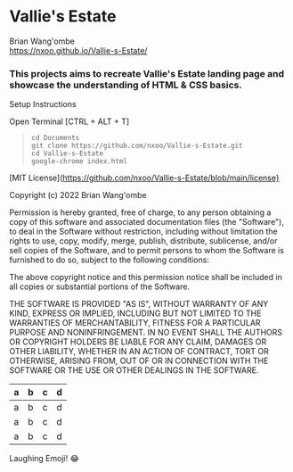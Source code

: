 # Vallie's Estate

Brian Wang'ombe  
https://nxoo.github.io/Vallie-s-Estate/

### This projects aims to recreate Vallie's Estate landing page and showcase the understanding of HTML & CSS basics.

Setup Instructions

Open Terminal [CTRL + ALT + T]
> `cd Documents`   
> `git clone https://github.com/nxoo/Vallie-s-Estate.git`   
> `cd Vallie-s-Estate`  
> `google-chrome index.html`

[MIT License](https://github.com/nxoo/Vallie-s-Estate/blob/main/license}

Copyright (c) 2022 Brian Wang'ombe

Permission is hereby granted, free of charge, to any person obtaining a copy
of this software and associated documentation files (the "Software"), to deal
in the Software without restriction, including without limitation the rights
to use, copy, modify, merge, publish, distribute, sublicense, and/or sell
copies of the Software, and to permit persons to whom the Software is
furnished to do so, subject to the following conditions:

The above copyright notice and this permission notice shall be included in all
copies or substantial portions of the Software.

THE SOFTWARE IS PROVIDED "AS IS", WITHOUT WARRANTY OF ANY KIND, EXPRESS OR
IMPLIED, INCLUDING BUT NOT LIMITED TO THE WARRANTIES OF MERCHANTABILITY,
FITNESS FOR A PARTICULAR PURPOSE AND NONINFRINGEMENT. IN NO EVENT SHALL THE
AUTHORS OR COPYRIGHT HOLDERS BE LIABLE FOR ANY CLAIM, DAMAGES OR OTHER
LIABILITY, WHETHER IN AN ACTION OF CONTRACT, TORT OR OTHERWISE, ARISING FROM,
OUT OF OR IN CONNECTION WITH THE SOFTWARE OR THE USE OR OTHER DEALINGS IN THE
SOFTWARE.


| a | b | c | d |
| - | - | - | - |
| a | b | c | d |
| a | b | c | d |
| a | b | c | d |

Laughing Emoji! :joy:
